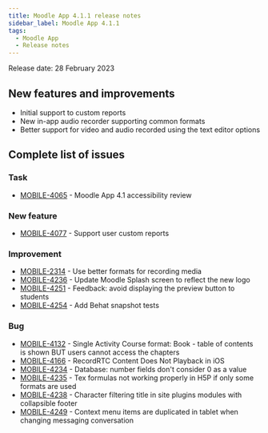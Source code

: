 ```yaml
---
title: Moodle App 4.1.1 release notes
sidebar_label: Moodle App 4.1.1
tags:
  - Moodle App
  - Release notes
---
```


Release date: 28 February 2023

## New features and improvements

- Initial support to custom reports
- New in-app audio recorder supporting common formats
- Better support for video and audio recorded using the text editor options

## Complete list of issues

### Task

- [MOBILE-4065](https://moodle.atlassian.net/browse/MOBILE-4065) - Moodle App 4.1 accessibility review

### New feature

- [MOBILE-4077](https://moodle.atlassian.net/browse/MOBILE-4077) - Support user custom reports

### Improvement

- [MOBILE-2314](https://moodle.atlassian.net/browse/MOBILE-2314) - Use better formats for recording media
- [MOBILE-4236](https://moodle.atlassian.net/browse/MOBILE-4236) - Update Moodle Splash screen to reflect the new logo
- [MOBILE-4251](https://moodle.atlassian.net/browse/MOBILE-4251) - Feedback: avoid displaying the preview button to students
- [MOBILE-4254](https://moodle.atlassian.net/browse/MOBILE-4254) - Add Behat snapshot tests

### Bug

- [MOBILE-4132](https://moodle.atlassian.net/browse/MOBILE-4132) - Single Activity Course format: Book - table of contents is shown BUT users cannot access the chapters
- [MOBILE-4166](https://moodle.atlassian.net/browse/MOBILE-4166) - RecordRTC Content Does Not Playback in iOS
- [MOBILE-4234](https://moodle.atlassian.net/browse/MOBILE-4234) - Database: number fields don't consider 0 as a value
- [MOBILE-4235](https://moodle.atlassian.net/browse/MOBILE-4235) - Tex formulas not working properly in H5P if only some formats are used
- [MOBILE-4238](https://moodle.atlassian.net/browse/MOBILE-4238) - Character filtering title in site plugins modules with collapsible footer
- [MOBILE-4249](https://moodle.atlassian.net/browse/MOBILE-4249) - Context menu items are duplicated in tablet when changing messaging conversation
